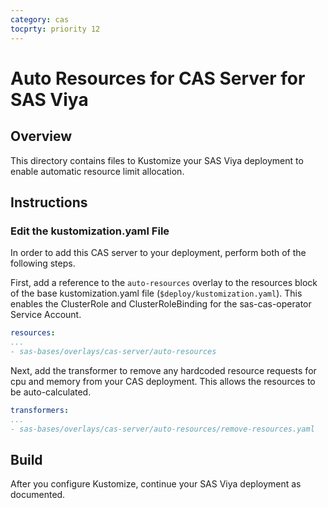 ```yaml
---
category: cas
tocprty: priority 12
---
```


# Auto Resources for CAS Server for SAS Viya

## Overview

This directory contains files to Kustomize your SAS Viya deployment to enable automatic resource 
limit allocation.

## Instructions

### Edit the kustomization.yaml File

In order to add this CAS server to your deployment, perform both of the following steps.

First, add a reference to the `auto-resources` overlay to the resources block of the base 
kustomization.yaml file (`$deploy/kustomization.yaml`).  This enables the ClusterRole and ClusterRoleBinding for the sas-cas-operator Service Account.

```yaml
resources:
...
- sas-bases/overlays/cas-server/auto-resources
```

Next, add the transformer to remove any hardcoded resource requests for cpu and memory from your CAS deployment. This allows the resources to be auto-calculated.

```yaml
transformers:
...
- sas-bases/overlays/cas-server/auto-resources/remove-resources.yaml
```

## Build

After you configure Kustomize, continue your SAS Viya deployment as documented.
